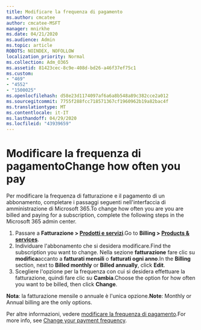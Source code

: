 ```yaml
---
title: Modificare la frequenza di pagamento
ms.author: cmcatee
author: cmcatee-MSFT
manager: mnirkhe
ms.date: 04/21/2020
ms.audience: Admin
ms.topic: article
ROBOTS: NOINDEX, NOFOLLOW
localization_priority: Normal
ms.collection: Adm_O365
ms.assetid: 81423cec-8c9e-408d-bd26-a46f37ef75c1
ms.custom:
- "469"
- "4552"
- "1500025"
ms.openlocfilehash: d58e23d1174097af6a6a8b548a89c382cce2a012
ms.sourcegitcommit: 7755f288fcc718571367cf1960962b19a82bac4f
ms.translationtype: MT
ms.contentlocale: it-IT
ms.lasthandoff: 04/29/2020
ms.locfileid: "43939659"
---
```

# <a name="change-how-often-you-pay"></a><span data-ttu-id="8237a-102">Modificare la frequenza di pagamento</span><span class="sxs-lookup"><span data-stu-id="8237a-102">Change how often you pay</span></span>

<span data-ttu-id="8237a-103">Per modificare la frequenza di fatturazione e il pagamento di un abbonamento, completare i passaggi seguenti nell'interfaccia di amministrazione di Microsoft 365.</span><span class="sxs-lookup"><span data-stu-id="8237a-103">To change how often you are you are billed and paying for a subscription, complete the following steps in the Microsoft 365 admin center.</span></span> 
1. <span data-ttu-id="8237a-104">Passare a **Fatturazione > [Prodotti e servizi](https://go.microsoft.com/fwlink/p/?linkid=842054)**.</span><span class="sxs-lookup"><span data-stu-id="8237a-104">Go to **Billing > [Products & services](https://go.microsoft.com/fwlink/p/?linkid=842054)**.</span></span>
2. <span data-ttu-id="8237a-105">Individuare l'abbonamento che si desidera modificare.</span><span class="sxs-lookup"><span data-stu-id="8237a-105">Find the subscription you want to change.</span></span> <span data-ttu-id="8237a-106">Nella sezione **fatturazione** fare clic su **modifica**accanto a **fatturati mensili** o **fatturati ogni anno**.</span><span class="sxs-lookup"><span data-stu-id="8237a-106">In the **Billing** section, next to **Billed monthly** or **Billed annually**, click **Edit**.</span></span> 
3. <span data-ttu-id="8237a-107">Scegliere l'opzione per la frequenza con cui si desidera effettuare la fatturazione, quindi fare clic su **Cambia**.</span><span class="sxs-lookup"><span data-stu-id="8237a-107">Choose the option for how often you want to be billed, then click **Change**.</span></span>

<span data-ttu-id="8237a-108">**Nota**: la fatturazione mensile o annuale è l'unica opzione.</span><span class="sxs-lookup"><span data-stu-id="8237a-108">**Note**: Monthly or Annual billing are the only options.</span></span>

<span data-ttu-id="8237a-109">Per altre informazioni, vedere [modificare la frequenza di pagamento](https://docs.microsoft.com/microsoft-365/commerce/billing-and-payments/change-payment-frequency?view=o365-worldwide).</span><span class="sxs-lookup"><span data-stu-id="8237a-109">For more info, see [Change your payment frequency](https://docs.microsoft.com/microsoft-365/commerce/billing-and-payments/change-payment-frequency?view=o365-worldwide).</span></span>
